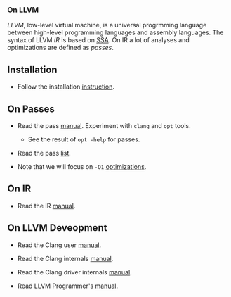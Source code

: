 ### On LLVM ###

*LLVM*, low-level virtual machine, is a universal progrmming language
between high-level programming languages and assembly languages. The
syntax of LLVM *IR* is based on
[SSA](http://en.wikipedia.org/wiki/Static_single_assignment_form). On
IR a lot of analyses and optimizations are defined as *passes*.

## Installation ##

* Follow the installation [instruction](http://llvm.org/docs/GettingStarted.html#getting-started-quickly-a-summary).

## On Passes ##

* Read the pass [manual](http://llvm.org/docs/WritingAnLLVMPass.html). Experiment with `clang` and `opt` tools.

  + See the result of `opt -help` for passes.

* Read the pass [list](http://llvm.org/docs/Passes.html).

* Note that we will focus on `-O1` [optimizations](passes/O1.txt).

## On IR ##

* Read the IR [manual](http://llvm.org/docs/LangRef.html).

## On LLVM Deveopment ##

* Read the Clang user [manual](http://clang.llvm.org/docs/UsersManual.html).

* Read the Clang internals [manual](http://clang.llvm.org/docs/InternalsManual.html).

* Read the Clang driver internals [manual](http://clang.llvm.org/docs/DriverInternals.html).

* Read LLVM Programmer's [manual](http://llvm.org/docs/ProgrammersManual.html).
